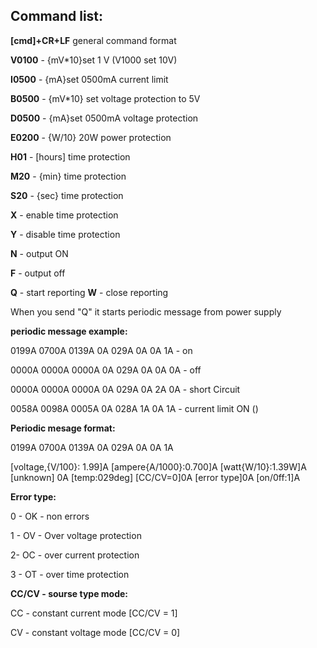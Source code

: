 ## Command list: 
**[cmd]+CR+LF** general command format
 
**V0100** - {mV*10}set 1 V (V1000 set 10V)
 
**I0500** - {mA}set  0500mA current limit

**B0500** - {mV*10} set voltage protection to 5V

**D0500** - {mA}set  0500mA voltage protection

**E0200** - {W/10} 20W power protection

**H01** - [hours] time protection

**M20** -  {min} time protection

**S20** - {sec} time protection

**X** - enable time protection

**Y** - disable time protection

**N** - output ON

**F** - output off
 
**Q** - start reporting
**W** - close reporting

When you send "Q" it starts periodic message from power supply

**periodic message example:**

0199A 0700A 0139A 0A 029A 0A 0A 1A - on

0000A 0000A 0000A 0A 029A 0A 0A 0A - off

0000A 0000A 0000A 0A 029A 0A 2A 0A - short Circuit 

0058A 0098A 0005A 0A 028A 1A 0A 1A - current limit ON ()

**Periodic mesage format:**

0199A 0700A 0139A 0A 029A 0A 0A 1A

[voltage,{V/100}: 1.99]A [ampere{A/1000}:0.700]A [watt{W/10}:1.39W]A [unknown] 0A [temp:029deg] [CC/CV=0]0A [error type]0A [on/0ff:1]A

**Error type:**

0 - OK - non errors

1 - OV - Over voltage protection

2-  OC - over current protection

3 - OT - over time protection

**CC/CV - sourse type mode:**

CC - constant current mode [CC/CV = 1]

CV - constant voltage mode [CC/CV = 0]
